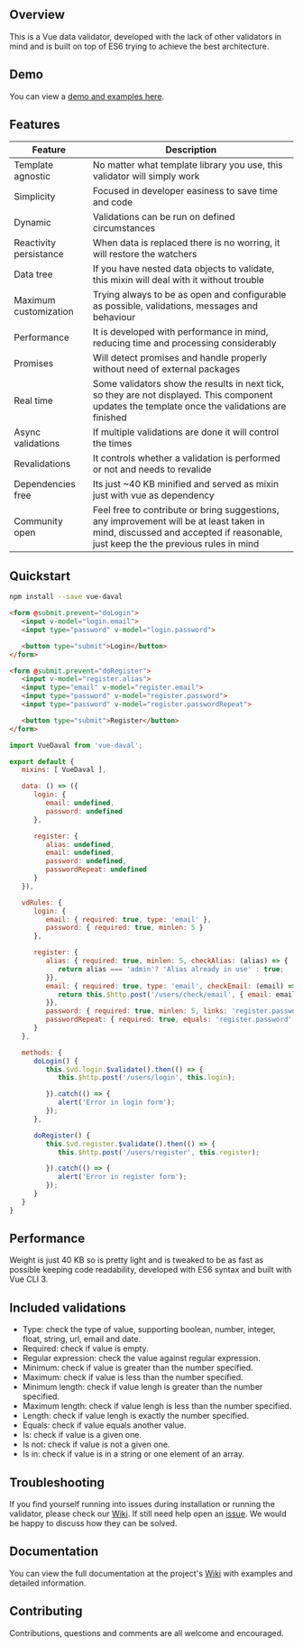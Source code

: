 ## Overview

This is a Vue data validator, developed with the lack of other validators in mind and is built on top of ES6 trying to achieve the best architecture.

## Demo

You can view a [demo and examples here](https://deulos.github.io/vue-daval/).

## Features
| Feature | Description |
|---------|-------------|
| Template agnostic | No matter what template library you use, this validator will simply work |
| Simplicity | Focused in developer easiness to save time and code |
| Dynamic | Validations can be run on defined circumstances |
| Reactivity persistance | When data is replaced there is no worring, it will restore the watchers |
| Data tree | If you have nested data objects to validate, this mixin will deal with it without trouble |
| Maximum customization | Trying always to be as open and configurable as possible, validations, messages and behaviour |
| Performance | It is developed with performance in mind, reducing time and processing considerably |
| Promises | Will detect promises and handle properly without need of external packages |
| Real time | Some validators show the results  in next tick, so they are not displayed. This component updates the template once the validations are finished |
| Async validations | If multiple validations are done it will control the times |
| Revalidations | It controls whether a validation is performed or not and needs to revalide |
| Dependencies free | Its just ~40 KB minified and served as mixin just with vue as dependency |
| Community open | Feel free to contribute or bring suggestions, any improvement will be at least taken in mind, discussed and accepted if reasonable, just keep the the previous rules in mind |

## Quickstart

``` bash
npm install --save vue-daval
```

``` html
<form @submit.prevent="doLogin">
   <input v-model="login.email">
   <input type="password" v-model="login.password">

   <button type="submit">Login</button>
</form>

<form @submit.prevent="doRegister">
   <input v-model="register.alias">
   <input type="email" v-model="register.email">
   <input type="password" v-model="register.password">
   <input type="password" v-model="register.passwordRepeat">

   <button type="submit">Register</button>
</form>
```

``` javascript
import VueDaval from 'vue-daval';

export default {
   mixins: [ VueDaval ],

   data: () => ({
      login: {
         email: undefined,
         password: undefined
      },

      register: {
         alias: undefined,
         email: undefined,
         password: undefined,
         passwordRepeat: undefined
      }
   }),

   vdRules: {
      login: {
         email: { required: true, type: 'email' },
         password: { required: true, minlen: 5 }
      },

      register: {
         alias: { required: true, minlen: 5, checkAlias: (alias) => {
            return alias === 'admin'? 'Alias already in use' : true;
         }},
         email: { required: true, type: 'email', checkEmail: (email) => {
            return this.$http.post('/users/check/email', { email: email });
         }},
         password: { required: true, minlen: 5, links: 'register.passwordRepeat' },
         passwordRepeat: { required: true, equals: 'register.password' }
      }
   },

   methods: {
      doLogin() {
         this.$vd.login.$validate().then(() => {
            this.$http.post('/users/login', this.login);

         }).catch(() => {
            alert('Error in login form');
         });
      },

      doRegister() {
         this.$vd.register.$validate().then(() => {
            this.$http.post('/users/register', this.register);

         }).catch(() => {
            alert('Error in register form');
         });
      }
   }
}
```

## Performance

Weight is just 40 KB so is pretty light and is tweaked to be as fast as possible keeping code readability, developed with ES6 syntax and built with Vue CLI 3.

## Included validations

* Type: check the type of value, supporting boolean, number, integer, float, string, url, email and date.
* Required: check if value is empty.
* Regular expression: check the value against regular expression.
* Minimum: check if value is greater than the number specified.
* Maximum: check if value is less than the number specified.
* Minimum length: check if value lengh is greater than the number specified.
* Maximum length: check if value lengh is less than the number specified.
* Length: check if value lengh is exactly the number specified.
* Equals: check if value equals another value.
* Is: check if value is a given one.
* Is not: check if value is not a given one.
* Is in: check if value is in a string or one element of an array.

## Troubleshooting

If you find yourself running into issues during installation or running the validator, please check our [Wiki](https://github.com/deulos/vue-daval/wiki). If still need help open an [issue](https://github.com/deulos/vue-daval/issues/new). We would be happy to discuss how they can be solved.

## Documentation

You can view the full documentation at the project's [Wiki](https://github.com/deulos/vue-daval/wiki) with examples and detailed information.

## Contributing

Contributions, questions and comments are all welcome and encouraged.
